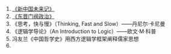 1. [《新中国未来记》](http://)  <!-- 链接需补全 -->
2. [《东晋门阀政治》](东晋门阀政治.md)
3. 《思考，快与慢》（Thinking, Fast and Slow）——丹尼尔·卡尼曼
4. 《逻辑学导论》（An Introduction to Logic）——欧文·M·科普
5. 冯友兰《中国哲学史》用西方逻辑学框架阐释儒家思想
6. 



